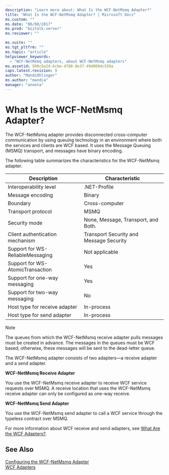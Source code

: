 ```yaml
---
description: "Learn more about: What Is the WCF-NetMsmq Adapter?"
title: "What Is the WCF-NetMsmq Adapter? | Microsoft Docs"
ms.custom: ""
ms.date: "06/08/2017"
ms.prod: "biztalk-server"
ms.reviewer: ""

ms.suite: ""
ms.tgt_pltfrm: ""
ms.topic: "article"
helpviewer_keywords: 
  - "WCF-NetMsmq adapters, about WCF-NetMsmq adapters"
ms.assetid: 506c5e2d-6cbe-4788-8e37-49d009dc559a
caps.latest.revision: 9
author: "MandiOhlinger"
ms.author: "mandia"
manager: "anneta"
---
```

# What Is the WCF-NetMsmq Adapter?
The WCF-NetMsmq adapter provides disconnected cross-computer communication by using queuing technology in an environment where both the services and clients are WCF based. It uses the Message Queuing (MSMQ) transport, and messages have binary encoding.  
  
 The following table summarizes the characteristics for the WCF-NetMsmq adapter.  
  
|Description|Characteristic|  
|-----------------|--------------------|  
|Interoperability level|.NET-Profile|  
|Message encoding|Binary|  
|Boundary|Cross-computer|  
|Transport protocol|MSMQ|  
|Security mode|None, Message, Transport, and Both.|  
|Client authentication mechanism|Transport Security and Message Security|  
|Support for WS-ReliableMessaging|Not applicable|  
|Support for WS-AtomicTransaction|Yes|  
|Support for one-way messaging|Yes|  
|Support for two-way messaging|No|  
|Host type for receive adapter|In-process|  
|Host type for send adapter|In-process|  
  
> [!NOTE]
>  The queues from which the WCF-NetMsmq receive adapter pulls messages must be created in advance. The messages in the queues must be WCF based; otherwise, these messages will be sent to the dead-letter queue.  
  
 The WCF-NetMsmq adapter consists of two adapters—a receive adapter and a send adapter.  
  
 **WCF-NetMsmq Receive Adapter**  
  
 You use the WCF-NetMsmq receive adapter to receive WCF service requests over MSMQ. A receive location that uses the WCF-NetMsmq receive adapter can only be configured as one-way receive.  
  
 **WCF-NetMsmq Send Adapter**  
  
 You use the WCF-NetMsmq send adapter to call a WCF service through the typeless contract over MSMQ.  
  
 For more information about WCF receive and send adapters, see [What Are the WCF Adapters?](../core/what-are-the-wcf-adapters.md).  
  
## See Also  
 [Configuring the WCF-NetMsmq Adapter](../core/configuring-the-wcf-netmsmq-adapter.md)   
 [WCF Adapters](../core/wcf-adapters.md)
